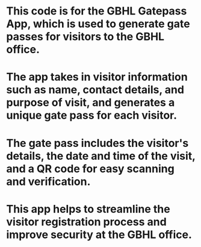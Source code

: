 # This code is for the GBHL Gatepass App, which is used to generate gate passes for visitors to the GBHL office. 
# The app takes in visitor information such as name, contact details, and purpose of visit, and generates a unique gate pass for each visitor. 
# The gate pass includes the visitor's details, the date and time of the visit, and a QR code for easy scanning and verification. 
# This app helps to streamline the visitor registration process and improve security at the GBHL office.
